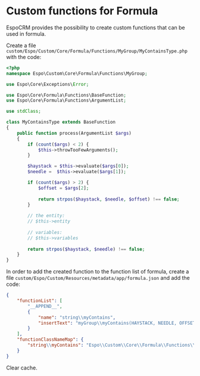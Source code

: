 # Custom functions for Formula

EspoCRM provides the possibility to create custom functions that can be used in formula. 

Create a file `custom/Espo/Custom/Core/Formula/Functions/MyGroup/MyContainsType.php` with the code:

```php
<?php
namespace Espo\Custom\Core\Formula\Functions\MyGroup;

use Espo\Core\Exceptions\Error;

use Espo\Core\Formula\Functions\BaseFunction;
use Espo\Core\Formula\Functions\ArgumentList;

use stdClass;

class MyContainsType extends BaseFunction
{
    public function process(ArgumentList $args)
    {
        if (count($args) < 2) {
            $this->throwTooFewArguments();
        }

        $haystack = $this->evaluate($args[0]);
        $needle =  $this->evaluate($args[1]);

        if (count($args) > 2) {
            $offset = $args[2];
            
            return strpos($haystack, $needle, $offset) !== false;
        }
        
        // the entity:
        // $this->entity
        
        // variables:
        // $this->variables
        
        return strpos($haystack, $needle) !== false;
    }
}
```

In order to add the created function to the function list of formula, create a file `custom/Espo/Custom/Resources/metadata/app/formula.json` and add the code:
```json
{
    "functionList": [
        "__APPEND__",
        {
            "name": "string\\myContains",
            "insertText": "myGroup\\myContains(HAYSTACK, NEEDLE, OFFSET)"
        }
    ],
    "functionClassNameMap": {
        "string\\myContains": "Espo\\Custom\\Core\\Formula\\Functions\\MyGroup\\MyContainsType"
    }
}
```

Clear cache.
